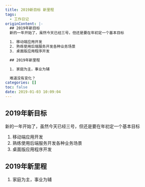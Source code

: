 ```yaml
---
title: 2019新目标 新里程
tags:
  - 工作日记
originContent: |-
  ## 2019年新目标
  新的一年开始了，虽然今天已经三号，但还是要在年初定一个基本目标

  1. 移动端应用开发
  2. 熟练使用后端服务开发各种业务场景
  3. 桌面版应用程序开发

  ## 2019年新里程

  1. 家庭为主，事业为辅

  难道没有变化？
categories: []
toc: false
date: 2019-01-03 10:09:04
---
```


## 2019年新目标
新的一年开始了，虽然今天已经三号，但还是要在年初定一个基本目标

1. 移动端应用开发
2. 熟练使用后端服务开发各种业务场景
3. 桌面版应用程序开发

## 2019年新里程

1. 家庭为主，事业为辅
